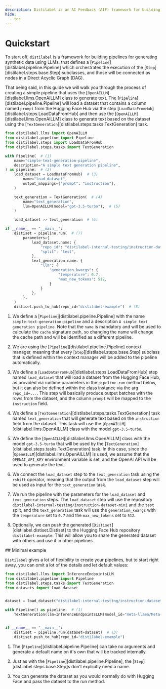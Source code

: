 ```yaml
---
description: Distilabel is an AI Feedback (AIF) framework for building datasets with and for LLMs.
hide:
  - toc
---
```


# Quickstart

To start off, `distilabel` is a framework for building pipelines for generating synthetic data using LLMs, that defines a [`Pipeline`][distilabel.pipeline.Pipeline] which orchestrates the execution of the [`Step`][distilabel.steps.base.Step] subclasses, and those will be connected as nodes in a Direct Acyclic Graph (DAG).

That being said, in this guide we will walk you through the process of creating a simple pipeline that uses the [`OpenAILLM`][distilabel.llms.OpenAILLM] class to generate text. The [`Pipeline`][distilabel.pipeline.Pipeline] will load a dataset that contains a column named `prompt` from the Hugging Face Hub via the step [`LoadDataFromHub`][distilabel.steps.LoadDataFromHub] and then use the [`OpenAILLM`][distilabel.llms.OpenAILLM] class to generate text based on the dataset using the [`TextGeneration`][distilabel.steps.tasks.TextGeneration] task.

```python
from distilabel.llms import OpenAILLM
from distilabel.pipeline import Pipeline
from distilabel.steps import LoadDataFromHub
from distilabel.steps.tasks import TextGeneration

with Pipeline(  # (1)
    name="simple-text-generation-pipeline",
    description="A simple text generation pipeline",
) as pipeline:  # (2)
    load_dataset = LoadDataFromHub(  # (3)
        name="load_dataset",
        output_mappings={"prompt": "instruction"},
    )

    text_generation = TextGeneration(  # (4)
        name="text_generation",
        llm=OpenAILLM(model="gpt-3.5-turbo"),  # (5)
    )

    load_dataset >> text_generation  # (6)

if __name__ == "__main__":
    distiset = pipeline.run(  # (7)
        parameters={
            load_dataset.name: {
                "repo_id": "distilabel-internal-testing/instruction-dataset-mini",
                "split": "test",
            },
            text_generation.name: {
                "llm": {
                    "generation_kwargs": {
                        "temperature": 0.7,
                        "max_new_tokens": 512,
                    }
                }
            },
        },
    )
    distiset.push_to_hub(repo_id="distilabel-example")  # (8)
```

1. We define a [`Pipeline`][distilabel.pipeline.Pipeline] with the name `simple-text-generation-pipeline` and a description `A simple text generation pipeline`. Note that the `name` is mandatory and will be used to calculate the `cache` signature path, so changing the name will change the cache path and will be identified as a different pipeline.

2. We are using the [`Pipeline`][distilabel.pipeline.Pipeline] context manager, meaning that every [`Step`][distilabel.steps.base.Step] subclass that is defined within the context manager will be added to the pipeline automatically.

3. We define a [`LoadDataFromHub`][distilabel.steps.LoadDataFromHub] step named `load_dataset` that will load a dataset from the Hugging Face Hub, as provided via runtime parameters in the `pipeline.run` method below, but it can also be defined within the class instance via the arg `repo_id=...`. This step will basically produce output batches with the rows from the dataset, and the column `prompt` will be mapped to the `instruction` field.

4. We define a [`TextGeneration`][distilabel.steps.tasks.TextGeneration] task named `text_generation` that will generate text based on the `instruction` field from the dataset. This task will use the [`OpenAILLM`][distilabel.llms.OpenAILLM] class with the model `gpt-3.5-turbo`.

5. We define the [`OpenAILLM`][distilabel.llms.OpenAILLM] class with the model `gpt-3.5-turbo` that will be used by the [`TextGeneration`][distilabel.steps.tasks.TextGeneration] task. In this case, since the [`OpenAILLM`][distilabel.llms.OpenAILLM] is used, we assume that the `OPENAI_API_KEY` environment variable is set, and the OpenAI API will be used to generate the text.

6. We connect the `load_dataset` step to the `text_generation` task using the `rshift` operator, meaning that the output from the `load_dataset` step will be used as input for the `text_generation` task.

7. We run the pipeline with the parameters for the `load_dataset` and `text_generation` steps. The `load_dataset` step will use the repository `distilabel-internal-testing/instruction-dataset-mini` and the `test` split, and the `text_generation` task will use the `generation_kwargs` with the `temperature` set to `0.7` and the `max_new_tokens` set to `512`.

8. Optionally, we can push the generated [`Distiset`][distilabel.distiset.Distiset] to the Hugging Face Hub repository `distilabel-example`. This will allow you to share the generated dataset with others and use it in other pipelines.

## Minimal example

`Distilabel` gives a lot of flexibility to create your pipelines, but to start right away, you can omit a lot of the details and let default values:

```python
from distilabel.llms import InferenceEndpointsLLM
from distilabel.pipeline import Pipeline
from distilabel.steps.tasks import TextGeneration
from datasets import load_dataset


dataset = load_dataset("distilabel-internal-testing/instruction-dataset-mini", split="test")

with Pipeline() as pipeline:  # (1)
    TextGeneration(llm=InferenceEndpointsLLM(model_id="meta-llama/Meta-Llama-3.1-8B-Instruct"))  # (2)


if __name__ == "__main__":    
    distiset = pipeline.run(dataset=dataset)  # (3)
    distiset.push_to_hub(repo_id="distilabel-example")
```

1. The [`Pipeline`][distilabel.pipeline.Pipeline] can take no arguments and generate a default name on it's own that will be tracked internally.

2. Just as with the [`Pipeline`][distilabel.pipeline.Pipeline], the [`Step`][distilabel.steps.base.Step]s don't explicitly need a name.

3. You can generate the dataset as you would normally do with Hugging Face and pass the dataset to the run method.
